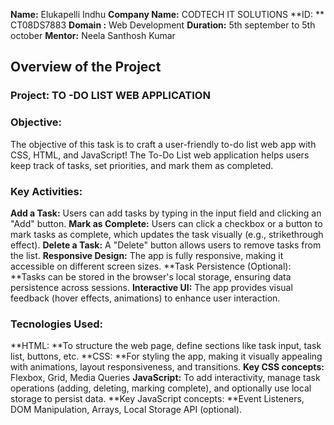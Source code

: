 **Name:**  Elukapelli Indhu
**Company Name:**  CODTECH IT SOLUTIONS
**ID: ** CT08DS7883
**Domain :**  Web Development
**Duration:** 5th september to 5th october
**Mentor:**  Neela Santhosh Kumar


## Overview of the Project

### Project: TO -DO LIST WEB APPLICATION

### Objective: 
The objective of this task is to craft a user-friendly to-do list web app with CSS, HTML, and JavaScript! The To-Do List web application helps users keep track of tasks, set priorities, and mark them as completed.

### Key Activities:

**Add a Task:** Users can add tasks by typing in the input field and clicking an "Add" button.
**Mark as Complete:** Users can click a checkbox or a button to mark tasks as complete, which updates the task visually (e.g., strikethrough effect).
**Delete a Task:** A "Delete" button allows users to remove tasks from the list.
**Responsive Design:** The app is fully responsive, making it accessible on different screen sizes.
**Task Persistence (Optional): **Tasks can be stored in the browser's local storage, ensuring data persistence across sessions.
**Interactive UI:** The app provides visual feedback (hover effects, animations) to enhance user interaction.

### Tecnologies Used:

**HTML: **To structure the web page, define sections like task input, task list, buttons, etc.
**CSS: **For styling the app, making it visually appealing with animations, layout responsiveness, and transitions.
**Key CSS concepts:** Flexbox, Grid, Media Queries
**JavaScript:** To add interactivity, manage task operations (adding, deleting, marking complete), and optionally use local storage to persist data.
**Key JavaScript concepts: **Event Listeners, DOM Manipulation, Arrays, Local Storage API (optional).


